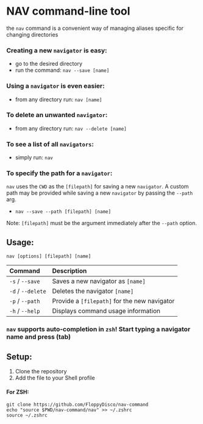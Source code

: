 # NAV command-line tool
the `nav` command is a convenient way of managing aliases specific for changing directories

### Creating a new `navigator` is easy:
- go to the desired directory
- run the command: `nav --save [name]`

### Using a `navigator` is even easier:
- from any directory run: `nav [name]`

### To delete an unwanted `navigator`:
- from any directory run: `nav --delete [name]`

### To see a list of all `navigators`:
- simply run: `nav`

### To specify the path for a `navigator`:
`nav` uses the `CWD` as the `[filepath]` for saving a new `navigator`.
A custom path may be provided while saving a new `navigator` by passing the `--path` arg.
- `nav --save --path [filepath] [name]`

Note: `[filepath]` must be the argument immediately after the `--path` option.

## Usage: 
```
nav [options] [filepath] [name]
```
| Command            | Description                                  |
| :----------------- | :------------------------------------------- |
| `-s` / `--save`    | Saves a new navigator as `[name]`            |
| `-d` / `--delete`  | Deletes the navigator `[name]`               |
| `-p` / `--path`    | Provide a `[filepath]` for the new navigator |
| `-h` / `--help`    | Displays command usage information           |


### `nav` supports auto-completion in `zsh`! Start typing a navigator name and press (tab)


## Setup:

1. Clone the repository
2. Add the file to your Shell profile

#### For ZSH:
```
git clone https://github.com/FloppyDisco/nav-command
echo "source $PWD/nav-command/nav" >> ~/.zshrc
source ~/.zshrc
```
